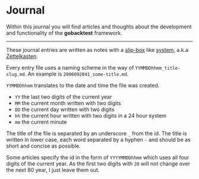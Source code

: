 # Journal

Within this journal you will find articles and thoughts about the development and functionality of the **gobacktest** framework.

---

These journal entries are written as notes with a [slip-box][1] like [system][2], a.k.a [Zettelkasten][3].

Every entry file uses a naming scheme in the way of `YYMMDDhhmm_title-slug.md`. An example is `2006092041_some-title.md`.

`YYMMDDhhmm` translates to the date and time the file was created.

- `YY` the last two digits of the current year
- `MM` the current month written with two digits
- `DD` the current day written with two digits
- `hh` the current hour written with two digits in a 24 hour system
- `mm` the current minute

The title of the file is separated by an underscore `_` from the id. The title is written in lower case, each word separated by a hyphen `-` and should be as short and concise as possible.

Some articles specify the id in the form of `YYYYMMDDhhmm` which uses all four digits of the current year. As the first two digits with `20` will not change over the next 80 year, I just leave them out.

[1]: https://fortelabs.co/blog/how-to-take-smart-notes/
[2]: https://writingcooperative.com/zettelkasten-how-one-german-scholar-was-so-freakishly-productive-997e4e0ca125
[3]: https://zettelkasten.de
